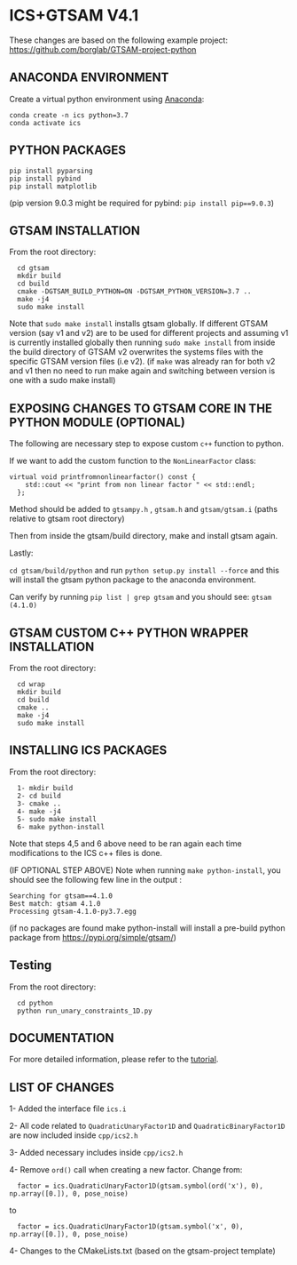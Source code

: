 # ICS+GTSAM V4.1

These changes are based on the following example project: https://github.com/borglab/GTSAM-project-python

## ANACONDA ENVIRONMENT 
  Create a virtual python environment using [Anaconda](https://www.anaconda.com/products/individual):
  ```
  conda create -n ics python=3.7
  conda activate ics
  ```

## PYTHON PACKAGES
  ```
  pip install pyparsing
  pip install pybind 
  pip install matplotlib
  ```
  (pip version 9.0.3 might be required for pybind: `pip install pip==9.0.3`)

## GTSAM INSTALLATION 
  From the root directory:
  ```
    cd gtsam 
    mkdir build 
    cd build
    cmake -DGTSAM_BUILD_PYTHON=ON -DGTSAM_PYTHON_VERSION=3.7 ..
    make -j4 
    sudo make install 
  ```
  Note that `sudo make install` installs gtsam globally. If different GTSAM version (say v1 and v2) are to be used for different projects and assuming v1 is currently installed globally then running `sudo make install` from inside the build directory of GTSAM v2 overwrites the systems files with the specific GTSAM version files (i.e v2). (if `make` was already ran for both v2 and v1 then no need to run make again and switching between version is one with a sudo make install) 

## EXPOSING CHANGES TO GTSAM CORE IN THE PYTHON MODULE (OPTIONAL)
The following are necessary step to expose custom `c++` function to python.

If we want to add the custom function to the `NonLinearFactor` class:
```
virtual void printfromnonlinearfactor() const {
    std::cout << "print from non linear factor " << std::endl;
  };

```
Method should be added to `gtsampy.h` , `gtsam.h` and `gtsam/gtsam.i`  (paths relative to gtsam root directory)

Then from inside the gtsam/build directory, make and install gtsam again. 

Lastly:

`cd gtsam/build/python` and run `python setup.py install --force` and this will install the gtsam python package to the anaconda environment. 

Can verify by running `pip list | grep gtsam` and you should see: `gtsam (4.1.0)`


## GTSAM CUSTOM C++ PYTHON WRAPPER INSTALLATION 
  From the root directory:
  ```
    cd wrap 
    mkdir build 
    cd build
    cmake ..
    make -j4 
    sudo make install 
  ```

## INSTALLING ICS PACKAGES

 From the root directory:
  ``` 
    1- mkdir build
    2- cd build
    3- cmake .. 
    4- make -j4 
    5- sudo make install 
    6- make python-install 
  ```

Note that steps 4,5 and 6 above need to be ran again each time modifications to the ICS c++ files is done.  

(IF OPTIONAL STEP ABOVE) Note when running `make python-install`, you should see the following few line in the output :

```
Searching for gtsam==4.1.0
Best match: gtsam 4.1.0
Processing gtsam-4.1.0-py3.7.egg

```

(if no packages are found make python-install will install a pre-build python package from https://pypi.org/simple/gtsam/)

## Testing 
 From the root directory:
  ```
    cd python 
    python run_unary_constraints_1D.py
  ```

## DOCUMENTATION

For more detailed information, please refer to the [tutorial](TUTORIAL.md).


## LIST OF CHANGES 
1- Added the interface file `ics.i`

2- All code related to `QuadraticUnaryFactor1D` and `QuadraticBinaryFactor1D` are now included inside `cpp/ics2.h`

3- Added necessary includes inside `cpp/ics2.h`

4- Remove ``ord()`` call when creating a new factor. Change from:
```
  factor = ics.QuadraticUnaryFactor1D(gtsam.symbol(ord('x'), 0), np.array([0.]), 0, pose_noise)
```
to 
```
  factor = ics.QuadraticUnaryFactor1D(gtsam.symbol('x', 0), np.array([0.]), 0, pose_noise)
```

4- Changes to the CMakeLists.txt (based on the gtsam-project template)

